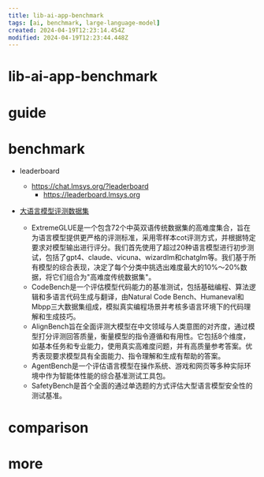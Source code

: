 ```yaml
---
title: lib-ai-app-benchmark
tags: [ai, benchmark, large-language-model]
created: 2024-04-19T12:23:14.454Z
modified: 2024-04-19T12:23:44.448Z
---
```


# lib-ai-app-benchmark

# guide

# benchmark
- leaderboard
  - https://chat.lmsys.org/?leaderboard
    - https://leaderboard.lmsys.org

- [大语言模型评测数据集](https://fm.ai.tsinghua.edu.cn/superbench/#/)
  - ExtremeGLUE是一个包含72个中英双语传统数据集的高难度集合，旨在为语言模型提供更严格的评测标准，采用零样本cot评测方式，并根据特定要求对模型输出进行评分。我们首先使用了超过20种语言模型进行初步测试，包括了gpt4、claude、vicuna、wizardlm和chatglm等。我们基于所有模型的综合表现，决定了每个分类中挑选出难度最大的10%～20%数据，将它们组合为"高难度传统数据集"。
  - CodeBench是一个评估模型代码能力的基准测试，包括基础编程、算法逻辑和多语言代码生成与翻译，由Natural Code Bench、Humaneval和Mbpp三大数据集组成，模拟真实编程场景并考核多语言环境下的代码理解和生成技巧。
  - AlignBench旨在全面评测大模型在中文领域与人类意图的对齐度，通过模型打分评测回答质量，衡量模型的指令遵循和有用性。它包括8个维度，如基本任务和专业能力，使用真实高难度问题，并有高质量参考答案。优秀表现要求模型具有全面能力、指令理解和生成有帮助的答案。
  - AgentBench是一个评估语言模型在操作系统、游戏和网页等多种实际环境中作为智能体性能的综合基准测试工具包。
  - SafetyBench是首个全面的通过单选题的方式评估大型语言模型安全性的测试基准。
# comparison

# more
